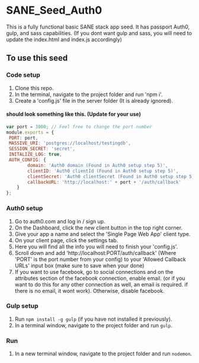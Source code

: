 # SANE_Seed_Auth0
This is a fully functional basic SANE stack app seed. It has passport Auth0, gulp, and sass capabilities. (If you dont want gulp and sass, you will need to update the index.html and index.js accordingly)

## To use this seed

### Code setup
1. Clone this repo.
2. In the terminal, navigate to the project folder and run 'npm i'.
3. Create a 'config.js' file in the server folder (It is already ignored).

#### should look something like this. (Update for your use)
```javascript
var port = 3000; // Feel free to change the port number
module.exports = {
 PORT: port,
 MASSIVE_URI: 'postgres://localhost/testingdb',
 SESSION_SECRET: 'secret',
 INITALIZE_LOG: true,
 AUTH_CONFIG: {
		domain: 'Auth0 domain (Found in Auth0 setup step 5)',
		clientID: 'Auth0 clientId (Found in Auth0 setup step 5)',
		clientSecret: 'Auth0 clientSecret (Found in Auth0 setup step 5)',
		callbackURL: 'http://localhost:' + port + '/auth/callback'
	}
};
```

### Auth0 setup
1. Go to auth0.com and log in / sign up.
2. On the Dashboard, click the new client button in the top right corner.
3. Give your app a name and select the 'Single Page Web App' client type.
4. On your client page, click the settings tab.
5. Here you will find all the info you will need to finish your 'config.js'.
6. Scroll down and add 'http://localhost:PORT/auth/callback' (Where 'PORT' is the  port number from your config) to your 'Allowed Callback URLs' input box (make sure to save when your done)
7. If you want to use facebook, go to social connections and on the attributes section of the facebook connection, enable email. (or if you want to do this for any other connection as well, an email is required. if there is no email, it wont work). Otherwise, disable facebook.

### Gulp setup
1. Run `npm install -g gulp` (if you have not installed it previously).
2. In a terminal window, navigate to the project folder and run `gulp`.

### Run
1. In a new terminal window, navigate to the project folder and run `nodemon`.
